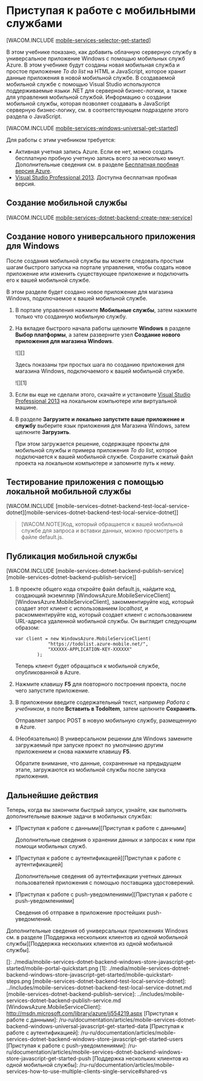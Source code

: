 <properties linkid="develop-mobile-tutorials-get-started" urlDisplayName="Get Started" pageTitle="Get Started with Mobile Services for Windows Store apps | Mobile Dev Center" metaKeywords="" description="Follow this tutorial to get started using Azure Mobile Services for Windows Store development in C#, VB, or JavaScript. " metaCanonical="" services="mobile-services" documentationCenter="Mobile" title="Get started with Mobile Services" authors="glenga" solutions="" manager="" editor="" />

<tags ms.service="mobile-services" ms.workload="mobile" ms.tgt_pltfrm="mobile-windows-store" ms.devlang="javascript" ms.topic="article" ms.date="01/01/1900" ms.author="glenga"></tags>

# <a name="getting-started"> </a>Приступая к работе с мобильными службами

[WACOM.INCLUDE [mobile-services-selector-get-started][mobile-services-selector-get-started]]

В этом учебнике показано, как добавить облачную серверную службу в универсальное приложение Windows с помощью мобильных служб Azure. В этом учебнике будут созданы новая мобильная служба и простое приложение *To do list* на HTML и JavaScript, которое хранит данные приложения в новой мобильной службе. В создаваемой мобильной службе с помощью Visual Studio используются поддерживаемые языки .NET для серверной бизнес-логики, а также для управления мобильной службой. Информацию о создании мобильной службы, которая позволяет создавать в JavaScript серверную бизнес-логику, см. в соответствующем подразделе этого раздела о JavaScript.

[WACOM.INCLUDE [mobile-services-windows-universal-get-started][mobile-services-windows-universal-get-started]]

Для работы с этим учебником требуется:

-   Активная учетная запись Azure. Если ее нет, можно создать бесплатную пробную учетную запись всего за несколько минут. Дополнительные сведения см. в разделе [Бесплатная пробная версия Azure][Бесплатная пробная версия Azure].
-   [Visual Studio Professional 2013][Visual Studio Professional 2013]. Доступна бесплатная пробная версия.

## Создание мобильной службы

[WACOM.INCLUDE [mobile-services-dotnet-backend-create-new-service][mobile-services-dotnet-backend-create-new-service]]

## Создание нового универсального приложения для Windows

После создания мобильной службы вы можете следовать простым шагам быстрого запуска на портале управления, чтобы создать новое приложение или изменить существующее приложение и подключить его к вашей мобильной службе.

В этом разделе будет создано новое приложение для магазина Windows, подключаемое к вашей мобильной службе.

1.  В портале управления нажмите **Мобильные службы**, затем нажмите только что созданную мобильную службу.

2.  На вкладке быстрого начала работы щелкните **Windows** в разделе **Выбор платформы**, а затем разверните узел **Создание нового приложения для магазина Windows**.

    ![][]

    Здесь показаны три простых шага по созданию приложения для магазина Windows, подключаемого к вашей мобильной службе.

    ![][1]

3.  Если вы еще не сделали этого, скачайте и установите [Visual Studio Professional 2013][Visual Studio Professional 2013] на локальном компьютере или виртуальной машине.

4.  В разделе **Загрузите и локально запустите ваше приложение и службу** выберите язык приложения для Магазина Windows, затем щелкните **Загрузить**.

    При этом загружается решение, содержащее проекты для мобильной службы и примера приложения *To do list*, которое подключается к вашей мобильной службе. Сохраните сжатый файл проекта на локальном компьютере и запомните путь к нему.

## Тестирование приложения с помощью локальной мобильной службы

[WACOM.INCLUDE [mobile-services-dotnet-backend-test-local-service-dotnet][mobile-services-dotnet-backend-test-local-service-dotnet]]

>[WACOM.NOTE]Код, который обращается к вашей мобильной службе для запроса и вставки данных, можно просмотреть в файле default.js.

## Публикация мобильной службы

[WACOM.INCLUDE [mobile-services-dotnet-backend-publish-service][mobile-services-dotnet-backend-publish-service]]

1.  В проекте общего кода откройте файл default.js, найдите код, создающий экземпляр [WindowsAzure.MobileServiceClient][WindowsAzure.MobileServiceClient], закомментируйте код, который создает этот клиент с использованием *localhost*, и раскомментируйте код, который создает клиент с использованием URL-адреса удаленной мобильной службы. Он выглядит следующим образом:

        var client = new WindowsAzure.MobileServiceClient(
                    "https://todolist.azure-mobile.net/",
                    "XXXXXX-APPLICATION-KEY-XXXXXX"
                );

    Теперь клиент будет обращаться к мобильной службе, опубликованной в Azure.

2.  Нажмите клавишу **F5** для повторного построения проекта, после чего запустите приложение.

3.  В приложении введите содержательный текст, например *Работа с учебником*, в поле **Вставить в TodoItem**, затем щелкните **Сохранить**.

    Отправляет запрос POST в новую мобильную службу, размещенную в Azure.

4.  (Необязательно) В универсальном решении для Windows замените загружаемый при запуске проект по умолчанию другим приложением и снова нажмите клавишу **F5**.

    Обратите внимание, что данные, сохраненные на предыдущем этапе, загружаются из мобильной службы после запуска приложения.

## Дальнейшие действия

Теперь, когда вы закончили быстрый запуск, узнайте, как выполнять дополнительные важные задачи в мобильных службах:

-   [Приступая к работе с данными][Приступая к работе с данными]

    Дополнительные сведения о хранении данных и запросах к ним при помощи мобильных служб.

-   [Приступая к работе с аутентификацией][Приступая к работе с аутентификацией]

    Дополнительные сведения об аутентификации учетных данных пользователей приложения с помощью поставщика удостоверений.

-   [Приступая к работе с push-уведомлениями][Приступая к работе с push-уведомлениями]

    Сведения об отправке в приложение простейших push-уведомлений.

Дополнительные сведения об универсальных приложениях Windows см. в разделе [Поддержка нескольких клиентов из одной мобильной службы][Поддержка нескольких клиентов из одной мобильной службы].



  [mobile-services-selector-get-started]: ../includes/mobile-services-selector-get-started.md
  [mobile-services-windows-universal-get-started]: ../includes/mobile-services-windows-universal-get-started.md
  [Бесплатная пробная версия Azure]: http://azure.microsoft.com/ru-ru/pricing/free-trial/?WT.mc_id=A0E0E5C02&returnurl=http%3A%2F%2Fazure.microsoft.com%2Fru-ru%2Fdocumentation%2Farticles%2Fmobile-services-javascript-backend-windows-store-javascript-get-started%2F
  [Visual Studio Professional 2013]: https://go.microsoft.com/fwLink/p/?LinkID=257546
  [mobile-services-dotnet-backend-create-new-service]: ../includes/mobile-services-dotnet-backend-create-new-service.md
  []: ./media/mobile-services-dotnet-backend-windows-store-javascript-get-started/mobile-portal-quickstart.png
  [1]: ./media/mobile-services-dotnet-backend-windows-store-javascript-get-started/mobile-quickstart-steps.png
  [mobile-services-dotnet-backend-test-local-service-dotnet]: ../includes/mobile-services-dotnet-backend-test-local-service-dotnet.md
  [mobile-services-dotnet-backend-publish-service]: ../includes/mobile-services-dotnet-backend-publish-service.md
  [WindowsAzure.MobileServiceClient]: http://msdn.microsoft.com/library/azure/jj554219.aspx
  [Приступая к работе с данными]: /ru-ru/documentation/articles/mobile-services-dotnet-backend-windows-universal-javascript-get-started-data
  [Приступая к работе с аутентификацией]: /ru-ru/documentation/articles/mobile-services-dotnet-backend-windows-store-javascript-get-started-users
  [Приступая к работе с push-уведомлениями]: /ru-ru/documentation/articles/mobile-services-dotnet-backend-windows-store-javascript-get-started-push
  [Поддержка нескольких клиентов из одной мобильной службы]: /ru-ru/documentation/articles/mobile-services-how-to-use-multiple-clients-single-service#shared-vs
